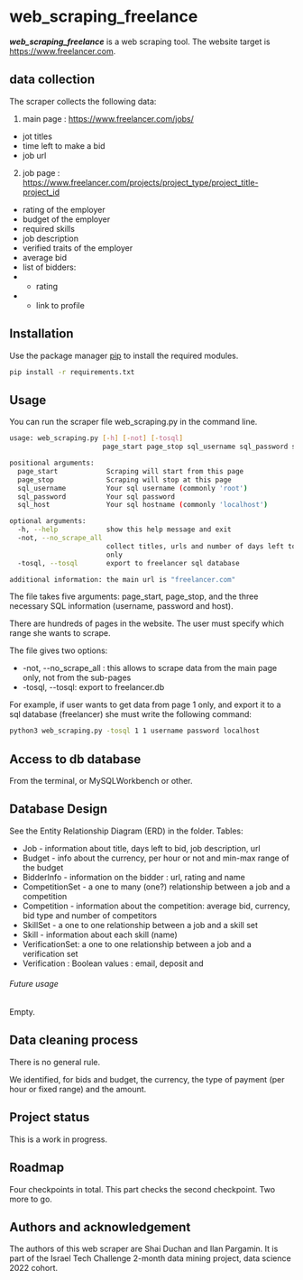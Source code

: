 

# web_scraping_freelance

***web_scraping_freelance*** is a web scraping tool. The website target is https://www.freelancer.com. 

## data collection
The scraper collects the following data:
1. main page : https://www.freelancer.com/jobs/
- jot titles
- time left to make a bid
 - job url
2. job page : https://www.freelancer.com/projects/project_type/project_title-project_id 
- rating of the employer
- budget of the employer
- required skills
- job description
- verified traits of the employer
- average bid
- list of bidders:
-    * rating
-    * link to profile


## Installation

Use the package manager [pip](https://pip.pypa.io/en/stable/) to install the required modules.

```bash
pip install -r requirements.txt
```

## Usage

You can run the scraper file web_scraping.py in the command line. 

```bash
usage: web_scraping.py [-h] [-not] [-tosql]
                       page_start page_stop sql_username sql_password sql_host

positional arguments:
  page_start            Scraping will start from this page
  page_stop             Scraping will stop at this page
  sql_username          Your sql username (commonly 'root')
  sql_password          Your sql password
  sql_host              Your sql hostname (commonly 'localhost')

optional arguments:
  -h, --help            show this help message and exit
  -not, --no_scrape_all
                        collect titles, urls and number of days left to bid
                        only
  -tosql, --tosql       export to freelancer sql database

additional information: the main url is "freelancer.com"
```

The file takes five arguments: page_start, page_stop, and the three necessary SQL information (username, password and host). 

There are hundreds of pages in the website. The user must specify which range she wants to scrape. 

The file gives two options:
* -not, --no_scrape_all : this allows to scrape data from the main page only, not from the sub-pages
* -tosql, --tosql: export to freelancer.db


For example, if user wants to get data from page 1 only, and export it to a sql database (freelancer) she must write the following command:
```bash
python3 web_scraping.py -tosql 1 1 username password localhost
```

## Access to db database
From the terminal, or MySQLWorkbench or other.


## Database Design
See the Entity Relationship Diagram (ERD) in the folder.
Tables:
* Job - information about title, days left to bid, job description, url
* Budget - info about the currency, per hour or not and min-max range of the budget
* BidderInfo - information on the bidder : url, rating and name
* CompetitionSet - a one to many (one?) relationship between a job and a competition
* Competition - information about the competition: average bid, currency, bid type and number of competitors
* SkillSet - a one to one relationship between a job and a skill set
* Skill - information about each skill (name)
* VerificationSet: a one to one relationship between a job and a verification set
* Verification : Boolean values : email, deposit and 


###### Future usage
Empty.

## Data cleaning process
There is no general rule.

We identified, for bids and budget, the currency, the type of payment (per hour or fixed range) and the amount.

## Project status
This is a work in progress.

## Roadmap
Four checkpoints in total.
This part checks the second checkpoint. Two more to go.

## Authors and acknowledgement 
The authors of this web scraper are Shai Duchan and Ilan Pargamin.
It is part of the Israel Tech Challenge 2-month data mining project, data science 2022 cohort.